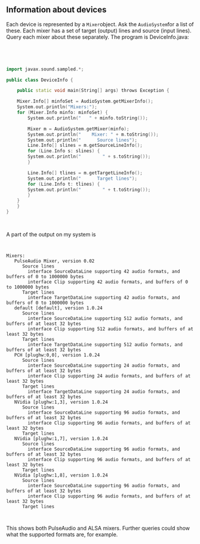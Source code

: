 
##  Information about devices 


Each device is represented by a `Mixer`object.
      Ask the `AudioSystem`for a list of these.
      Each mixer has a set of target (output) lines and source
      (input lines). Query each mixer about these separately.
      The program is DeviceInfo.java:

```cpp

      


import javax.sound.sampled.*;

public class DeviceInfo {

    public static void main(String[] args) throws Exception {

	Mixer.Info[] minfoSet = AudioSystem.getMixerInfo();
	System.out.println("Mixers:");
	for (Mixer.Info minfo: minfoSet) {
	    System.out.println("   " + minfo.toString());

	    Mixer m = AudioSystem.getMixer(minfo);
	    System.out.println("    Mixer: " + m.toString());
	    System.out.println("      Source lines");
	    Line.Info[] slines = m.getSourceLineInfo();
	    for (Line.Info s: slines) {
		System.out.println("        " + s.toString());
	    }

	    Line.Info[] tlines = m.getTargetLineInfo();
	    System.out.println("      Target lines");
	    for (Line.Info t: tlines) {
		System.out.println("        " + t.toString());
	    }
	}
    }
}
      
    
```


A part of the output on my system is

```

	
Mixers:
   PulseAudio Mixer, version 0.02
      Source lines
        interface SourceDataLine supporting 42 audio formats, and buffers of 0 to 1000000 bytes
        interface Clip supporting 42 audio formats, and buffers of 0 to 1000000 bytes
      Target lines
        interface TargetDataLine supporting 42 audio formats, and buffers of 0 to 1000000 bytes
   default [default], version 1.0.24
      Source lines
        interface SourceDataLine supporting 512 audio formats, and buffers of at least 32 bytes
        interface Clip supporting 512 audio formats, and buffers of at least 32 bytes
      Target lines
        interface TargetDataLine supporting 512 audio formats, and buffers of at least 32 bytes
   PCH [plughw:0,0], version 1.0.24
      Source lines
        interface SourceDataLine supporting 24 audio formats, and buffers of at least 32 bytes
        interface Clip supporting 24 audio formats, and buffers of at least 32 bytes
      Target lines
        interface TargetDataLine supporting 24 audio formats, and buffers of at least 32 bytes
   NVidia [plughw:1,3], version 1.0.24
      Source lines
        interface SourceDataLine supporting 96 audio formats, and buffers of at least 32 bytes
        interface Clip supporting 96 audio formats, and buffers of at least 32 bytes
      Target lines
   NVidia [plughw:1,7], version 1.0.24
      Source lines
        interface SourceDataLine supporting 96 audio formats, and buffers of at least 32 bytes
        interface Clip supporting 96 audio formats, and buffers of at least 32 bytes
      Target lines
   NVidia [plughw:1,8], version 1.0.24
      Source lines
        interface SourceDataLine supporting 96 audio formats, and buffers of at least 32 bytes
        interface Clip supporting 96 audio formats, and buffers of at least 32 bytes
      Target lines
	
      
```


This shows both PulseAudio and ALSA mixers.
      Further queries could show what the supported formats are, for example.

